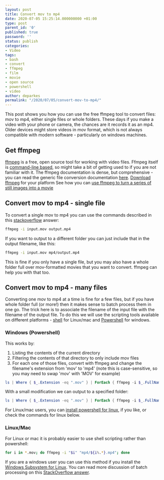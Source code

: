 ```yaml
---
layout: post
title: Convert mov to mp4
date: 2020-07-05 15:25:14.000000000 +01:00
type: post
parent_id: '0'
published: true
password: ''
status: publish
categories:
- Video
tags:
- bash
- convert
- ffmpeg
- film
- movie
- open source
- powershell
- video
author: deparkes
permalink: "/2020/07/05/convert-mov-to-mp4/"
---
```

This post shows you how you can use the free ffmpeg tool to convert files: mov to mp4, either single files or whole folders. These days if you make a video with your phone or camera, the chances are it records it as an mp4. Older devices might store videos in mov format, which is not always compatible with modern software - particularly on windows machines.
<h2>Get ffmpeg</h2>
<a href="https://ffmpeg.org/about.html">ffmpeg</a> is a free, open source tool for working with video files. Ffmpeg itself is <a href="https://ffmpeg.org/ffmpeg.html">command-line based</a>, so might take a bit of getting used to if you are not familiar with it. The ffmpeg documentation is dense, but comprehensive - you can read the generic file conversion documentation <a href="https://ffmpeg.org/ffmpeg.html#Video-and-Audio-file-format-conversion">here</a>.
<a href="https://ffmpeg.org/download.html">Download ffmpeg</a> for your platform
See how you can <a href="{{site.baseurl}}/2018/01/05/create-video-images-ffmpeg/">use ffmpeg to turn a series of still images into a movie</a>
<h2>Convert mov to mp4 - single file</h2>
To convert a single mov to mp4 you can use the commands described in this <a href="https://stackoverflow.com/questions/12026381/ffmpeg-converting-mov-files-to-mp4">stackoverflow</a> answer:

```bash
ffmpeg -i input.mov output.mp4
```

If you want to output to a different folder you can just include that in the output filename, like this:

```bash
ffmpeg -i input.mov mp4/output.mp4
```

This is fine if you only have a single file, but you may also have a whole folder full over mov-formatted movies that you want to convert. ffmpeg can help you with that too.
<h2>Convert mov to mp4 - many files</h2>
Converting one mov to mp4 at a time is fine for a few files, but if you have whole folder full (or more!) then it makes sense to batch process them in one go. The trick here is to associate the filename of the input file with the filename of the output file.
To do this we will use the scripting tools available on different platforms - <a href="https://en.wikipedia.org/wiki/Unix_shell">shell</a> for Linux/mac and <a href="https://en.wikipedia.org/wiki/Windows_PowerShell">Powershell</a> for windows.
<h3>Windows (Powershell)</h3>
This works by:
<ol>
<li>Listing the contents of the current directory</li>
<li>
Filtering the contents of that directory to only include mov files
</li>
<li>
For each one of those files, convert with ffmpeg and change the filename's extension from 'mov' to 'mp4' (note this is case-sensitive, so you may need to swap 'mov' with 'MOV' for example)
</li>
</ol>

```powershell
ls | Where { $_.Extension -eq ".mov" } | ForEach { ffmpeg -i $_.FullName $_.Name.Replace(".mov", ".mp4") }
```

With a small modification we can output to a specified folder:

```powershell
ls | Where { $_.Extension -eq ".mov" } | ForEach { ffmpeg -i $_.FullName "output_folder/$($_.Name.Replace(".mov", ".mp4"))" }
```

For Linux/mac users, you can <a href="https://docs.microsoft.com/en-us/powershell/scripting/install/installing-powershell-core-on-linux?view=powershell-7">install powershell for linux</a>, if you like, or check the commands for linux below.
<h3>Linux/Mac</h3>
For Linux or mac it is probably easier to use shell scripting rather than powershell:

```bash
for i in *.mov; do ffmpeg -i "$i" "mp4/${i%.*}.mp4"; done
```

If you are a windows user you can use this method if you install the <a href="https://docs.microsoft.com/en-us/windows/wsl/about">Windows Subsystem for Linux</a>.
You can read more discussion of batch processing on this <a href="https://stackoverflow.com/questions/5784661/how-do-you-convert-an-entire-directory-with-ffmpeg">StackOverflow answer</a>.
